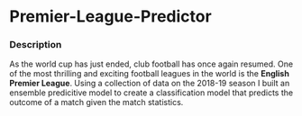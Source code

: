 # Premier-League-Predictor

### Description 
As the world cup has just ended, club football has once again resumed. One of the most thrilling and exciting football leagues in the world is the **English Premier League**. Using a collection of data on the 2018-19 season I built an ensemble predicitive model to create a classification model that predicts the outcome of a match given the match statistics.
